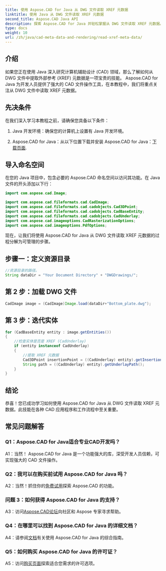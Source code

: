 ```yaml
---
title: 使用 Aspose.CAD for Java 从 DWG 文件读取 XREF 元数据
linktitle: 使用 Java 从 DWG 文件读取 XREF 元数据
second_title: Aspose.CAD Java API
description: 探索 Aspose.CAD for Java 并轻松掌握从 DWG 文件读取 XREF 元数据。利用这个强大的 Java 库促进您的 CAD 开发。
type: docs
weight: 10
url: /zh/java/cad-meta-data-and-rendering/read-xref-meta-data/
---
```

## 介绍

如果您正在使用 Java 深入研究计算机辅助设计 (CAD) 领域，那么了解如何从 DWG 文件中提取外部参考 (XREF) 元数据是一项宝贵的技能。 Aspose.CAD for Java 为开发人员提供了强大的 CAD 文件操作工具，在本教程中，我们将重点关注从 DWG 文件中读取 XREF 元数据。

## 先决条件

在我们深入学习本教程之前，请确保您具备以下条件：

1. Java 开发环境：确保您的计算机上设置有 Java 开发环境。

2.  Aspose.CAD for Java：从以下位置下载并安装 Aspose.CAD for Java：[下载页面](https://releases.aspose.com/cad/java/).

## 导入命名空间

在您的 Java 项目中，包含必要的 Aspose.CAD 命名空间以访问其功能。在 Java 文件的开头添加以下行：

```java
import com.aspose.cad.Image;

import com.aspose.cad.fileformats.cad.CadImage;
import com.aspose.cad.fileformats.cad.cadobjects.Cad3DPoint;
import com.aspose.cad.fileformats.cad.cadobjects.CadBaseEntity;
import com.aspose.cad.fileformats.cad.cadobjects.CadUnderlay;
import com.aspose.cad.imageoptions.CadRasterizationOptions;
import com.aspose.cad.imageoptions.PdfOptions;

```

现在，让我们将使用 Aspose.CAD for Java 从 DWG 文件读取 XREF 元数据的过程分解为可管理的步骤。

## 步骤一：定义资源目录

```java
//资源目录的路径。
String dataDir = "Your Document Directory" + "DWGDrawings/";
```

## 第 2 步：加载 DWG 文件

```java
CadImage image = (CadImage)Image.load(dataDir+"Bottom_plate.dwg");
```

## 第 3 步：迭代实体

```java
for (CadBaseEntity entity : image.getEntities())
{
    //检查实体是否是 XREF (CadUnderlay)
    if (entity instanceof CadUnderlay)
    {
        //提取 XREF 元数据
        Cad3DPoint insertionPoint = ((CadUnderlay) entity).getInsertionPoint();
        String path = ((CadUnderlay) entity).getUnderlayPath();
    }
}
```

## 结论

恭喜！您已成功学习如何使用 Aspose.CAD for Java 从 DWG 文件读取 XREF 元数据。此技能在各种 CAD 应用程序和工作流程中至关重要。

## 常见问题解答

### Q1：Aspose.CAD for Java适合专业CAD开发吗？

A1：当然！ Aspose.CAD for Java 是一个功能强大的库，深受开发人员信赖，可实现强大的 CAD 文件操作。

### Q2：我可以在购买前试用 Aspose.CAD for Java 吗？

 A2：当然！抓住你的[免费试用](https://releases.aspose.com/)探索 Aspose.CAD 的功能。

### 问题 3：如何获得 Aspose.CAD for Java 的支持？

 A3：访问[Aspose.CAD论坛](https://forum.aspose.com/c/cad/19)向社区和 Aspose 专家寻求帮助。

### Q4：在哪里可以找到 Aspose.CAD for Java 的详细文档？

 A4：请参阅[文档](https://reference.aspose.com/cad/java/)有关使用 Aspose.CAD for Java 的综合指南。

### Q5：如何购买 Aspose.CAD for Java 的许可证？

A5：访问[购买页面](https://purchase.aspose.com/buy)探索适合您需求的许可选项。